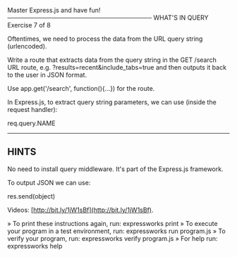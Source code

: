 Master Express.js and have fun!
─────────────────────────────────
WHAT'S IN QUERY
Exercise 7 of 8

Oftentimes, we need to process the data from the URL query string (urlencoded).

Write a route that extracts data from the query string in the GET /search URL
route, e.g. ?results=recent&include_tabs=true and then outputs it back to
the user in JSON format.

Use app.get('/search', function(){...}) for the route.

In Express.js, to extract query string parameters, we can use (inside the request handler):

   req.query.NAME

-------------------------------------------------------------------------------

## HINTS

No need to install query middleware. It's part of the Express.js framework.

To output JSON we can use:

   res.send(object)

Videos: [http://bit.ly/1jW1sBf](http://bit.ly/1jW1sBf).


» To print these instructions again, run: expressworks print
» To execute your program in a test environment, run: expressworks run program.js
» To verify your program, run: expressworks verify program.js
» For help run: expressworks help
